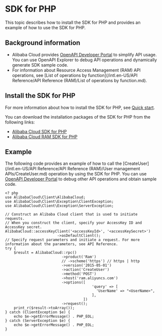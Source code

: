# SDK for PHP

This topic describes how to install the SDK for PHP and provides an example of how to use the SDK for PHP.

## Background information

-   Alibaba Cloud provides [OpenAPI Developer Portal](https://next.api.aliyun.com/api/Ram) to simplify API usage. You can use OpenAPI Explorer to debug API operations and dynamically generate SDK sample code.
-   For information about Resource Access Management \(RAM\) API operations, see [List of operations by function](/intl.en-US/API Reference/API Reference (RAM)/List of operations by function.md).

## Install the SDK for PHP

For more information about how to install the SDK for PHP, see [Quick start]().

You can download the installation packages of the SDK for PHP from the following links:

-   [Alibaba Cloud SDK for PHP](https://github.com/aliyun/openapi-sdk-php)
-   [Alibaba Cloud RAM SDK for PHP](https://github.com/aliyun/openapi-sdk-php/tree/master/src/Ram)

## Example

The following code provides an example of how to call the [CreateUser](/intl.en-US/API Reference/API Reference (RAM)/User management APIs/CreateUser.md) operation by using the SDK for PHP. You can use [OpenAPI Developer Portal](https://next.api.aliyun.com/api/Ram) to debug other API operations and obtain sample code.

```
<? php
use AlibabaCloud\Client\AlibabaCloud;
use AlibabaCloud\Client\Exception\ClientException;
use AlibabaCloud\Client\Exception\ServerException;

// Construct an Alibaba Cloud client that is used to initiate requests.
// When you construct the client, specify your AccessKey ID and AccessKey secret.
AlibabaCloud::accessKeyClient('<accessKeyId>', '<accessKeySecret>')
                        ->asDefaultClient();
// Specify request parameters and initiate a request. For more information about the parameters, see API Reference.
try {
    $result = AlibabaCloud::rpc()
                          ->product('Ram')
                          // ->scheme('https') // https | http
                          ->version('2015-05-01')
                          ->action('CreateUser')
                          ->method('POST')
                          ->host('ram.aliyuncs.com')
                          ->options([
                                        'query' => [
                                          'UserName' => "<UserName>",
                                        ],
                                    ])
                          ->request();
    print_r($result->toArray());
} catch (ClientException $e) {
    echo $e->getErrorMessage() . PHP_EOL;
} catch (ServerException $e) {
    echo $e->getErrorMessage() . PHP_EOL;
}            
```

